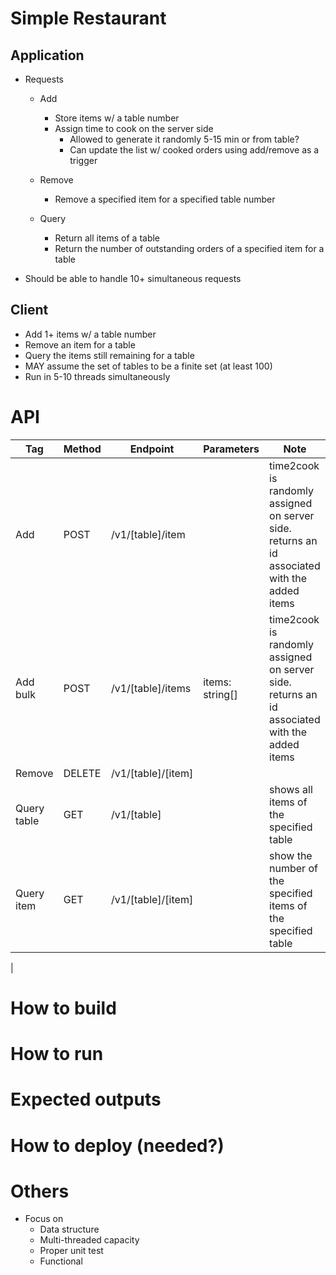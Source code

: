 # Simple Restaurant
## Application
- Requests
  - Add
    - Store items w/ a table number
    - Assign time to cook on the server side
      - Allowed to generate it randomly 5-15 min or from table?
      - Can update the list w/ cooked orders using add/remove as a trigger

  - Remove
    - Remove a specified item for a specified table number

  - Query
    - Return all items of a table
    - Return the number of outstanding orders of a specified item for a table

- Should be able to handle 10+ simultaneous requests

## Client
- Add 1+ items w/ a table number
- Remove an item for a table
- Query the items still remaining for a table
- MAY assume the set of tables to be a finite set (at least 100)
- Run in 5-10 threads simultaneously

# API
| Tag | Method | Endpoint | Parameters | Note |
|-----|--------|----------|------------|------|
| Add | POST | /v1/[table]/item  | | time2cook is randomly assigned on server side. returns an id associated with the added items |
| Add bulk | POST | /v1/[table]/items  | items: string[] | time2cook is randomly assigned on server side. returns an id associated with the added items |
| Remove | DELETE | /v1/[table]/[item] | |
| Query table | GET | /v1/[table] | | shows all items of the specified table |
| Query item | GET | /v1/[table]/[item] | | show the number of the specified items of the specified table |
|

# How to build

# How to run

# Expected outputs

# How to deploy (needed?)

# Others
- Focus on
  - Data structure
  - Multi-threaded capacity
  - Proper unit test
  - Functional